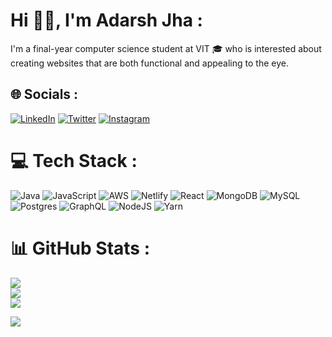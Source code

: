 # Hi 👋🏻, I'm Adarsh Jha :
I'm a final-year computer science student at VIT 🎓 who is interested about creating websites that are both functional and appealing to the eye.


## 🌐 Socials :
[![LinkedIn](https://img.shields.io/badge/LinkedIn-%230077B5.svg?logo=linkedin&logoColor=white)](https://www.linkedin.com/in/adarsh-jha-2213601ab/) [![Twitter](https://img.shields.io/badge/Twitter-%231DA1F2.svg?logo=Twitter&logoColor=white)](https://twitter.com/@AdarshJ25972196) [![Instagram](https://img.shields.io/badge/Instagram-%23E4405F.svg?logo=Instagram&logoColor=white)](https://www.instagram.com/adarsh_jha1611/)

# 💻 Tech Stack :
![Java](https://img.shields.io/badge/java-%23ED8B00.svg?style=for-the-badge&logo=java&logoColor=white) ![JavaScript](https://img.shields.io/badge/javascript-%23323330.svg?style=for-the-badge&logo=javascript&logoColor=%23F7DF1E) ![AWS](https://img.shields.io/badge/AWS-%23FF9900.svg?style=for-the-badge&logo=amazon-aws&logoColor=white) ![Netlify](https://img.shields.io/badge/netlify-%23000000.svg?style=for-the-badge&logo=netlify&logoColor=#00C7B7) ![React](https://img.shields.io/badge/react-%2320232a.svg?style=for-the-badge&logo=react&logoColor=%2361DAFB) ![MongoDB](https://img.shields.io/badge/MongoDB-%234ea94b.svg?style=for-the-badge&logo=mongodb&logoColor=white) ![MySQL](https://img.shields.io/badge/mysql-%2300f.svg?style=for-the-badge&logo=mysql&logoColor=white) ![Postgres](https://img.shields.io/badge/postgres-%23316192.svg?style=for-the-badge&logo=postgresql&logoColor=white) ![GraphQL](https://img.shields.io/badge/-GraphQL-E10098?style=for-the-badge&logo=graphql&logoColor=white) ![NodeJS](https://img.shields.io/badge/node.js-6DA55F?style=for-the-badge&logo=node.js&logoColor=white) ![Yarn](https://img.shields.io/badge/yarn-%232C8EBB.svg?style=for-the-badge&logo=yarn&logoColor=white)

# 📊 GitHub Stats :
![](https://github-readme-stats.vercel.app/api?username=adarsh-jha1611&theme=react&hide_border=true&include_all_commits=true&count_private=true)<br/>
![](https://github-readme-streak-stats.herokuapp.com/?user=adarsh-jha1611&theme=react&hide_border=true)<br/>
![](https://github-readme-stats.vercel.app/api/top-langs/?username=adarsh-jha1611&theme=react&hide_border=true&include_all_commits=true&count_private=true&layout=compact)


[![](https://visitcount.itsvg.in/api?id=adarsh-jha1611&icon=0&color=0)](https://visitcount.itsvg.in)

<!-- Proudly created with GPRM ( https://gprm.itsvg.in ) -->
